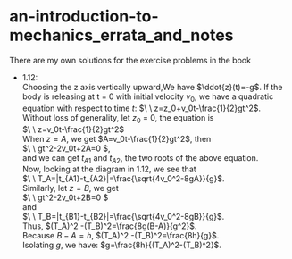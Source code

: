# an-introduction-to-mechanics_errata_and_notes
There are my own solutions for the exercise problems in the book

* 1.12:  
Choosing the z axis vertically upward,We have $\ddot{z}(t)=-g$. If the body is releasing at t = 0 with initial velocity $v_0$, we have a quadratic equation with respect to time $t$: $\ \ z=z_0+v_0t-\frac{1}{2}gt^2$.  
Without loss of generality, let $z_0$ = 0, the equation is  
$\ \ z=v_0t-\frac{1}{2}gt^2$  
When $z=A$, we get $A=v_0t-\frac{1}{2}gt^2$, then  
$\ \ gt^2-2v_0t+2A=0 $,  
and we can get $t_{A1}$ and $t_{A2}$, the two roots of the above equation.  
Now, looking at the diagram in 1.12, we see that  
$\ \ T_A=|t_{A1}-t_{A2}|=\frac{\sqrt{4v_0^2-8gA}}{g}$.    
Similarly, let $z=B$, we get  
$\ \ gt^2-2v_0t+2B=0 $  
and  
$\ \ T_B=|t_{B1}-t_{B2}|=\frac{\sqrt{4v_0^2-8gB}}{g}$.   
Thus, $(T_A)^2 -(T_B)^2=\frac{8g(B-A)}{g^2}$.  
Because $B-A=h$, $(T_A)^2 -(T_B)^2=\frac{8h}{g}$.  
Isolating $g$, we have: $g=\frac{8h}{(T_A)^2-(T_B)^2}$.
